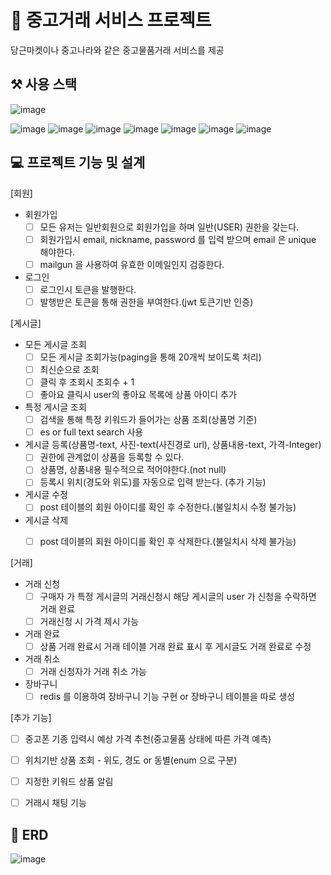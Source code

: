 # 🥕 중고거래 서비스 프로젝트

당근마켓이나 중고나라와 같은 중고물품거래 서비스를 제공


## ⚒️ 사용 스택
![image](https://user-images.githubusercontent.com/102509636/227448656-b24b6c73-92ae-4219-beb1-9ca08c0f34a4.png)

![image](https://user-images.githubusercontent.com/102509636/227448692-f849f733-ec4a-41ea-9aa4-7b8403a46d28.png)
![image](https://user-images.githubusercontent.com/102509636/227448758-6146774c-5b40-4e7d-b949-862170add5ed.png)
![image](https://user-images.githubusercontent.com/102509636/227448768-a8a0d208-ef0a-4e0e-958a-8c81e13c0761.png)
![image](https://user-images.githubusercontent.com/102509636/227448788-3e24cc79-0717-424f-be61-4f787bd4ace4.png)
![image](https://user-images.githubusercontent.com/102509636/227448833-891b8f58-0d48-4688-a864-d8b0ec9e7865.png)
![image](https://img.shields.io/badge/redis-DC382D?style=for-the-badge&logo=Redis&logoColor=white)
![image](https://user-images.githubusercontent.com/102509636/226165425-4602e344-14c4-424e-9515-56f76ded026b.png)


##  💻 프로젝트 기능 및 설계
[회원]

- 회원가입
    - [ ] 모든 유저는 일반회원으로 회원가입을 하며 일반(USER) 권한을 갖는다.
    - [ ] 회원가입시 email, nickname, password 를 입력 받으며 email 은 unique 해야한다.
    - [ ] mailgun 을 사용하여 유효한 이메일인지 검증한다.
- 로그인
    - [ ] 로그인시 토큰을 발행한다.
    - [ ] 발행받은 토큰을 통해 권한을 부여한다.(jwt 토큰기반 인증)

[게시글]

- 모든 게시글 조회
    - [ ] 모든 게시글 조회가능(paging을 통해 20개씩 보이도록 처리)
    - [ ] 최신순으로 조회
    - [ ] 클릭 후 조회시 조회수 + 1
    - [ ] 좋아요 클릭시 user의 좋아요 목록에 상품 아이디 추가
- 특정 게시글 조회
    - [ ] 검색을 통해 특정 키워드가 들어가는 상품 조회(상품명 기준)
    - [ ] es or full text search 사용
- 게시글 등록(상품명-text, 사진-text(사진경로 url), 상품내용-text, 가격-Integer)
    - [ ] 권한에 관계없이 상품을 등록할 수 있다.
    - [ ] 상품명, 상품내용 필수적으로 적어야한다.(not null)
    - [ ] 등록시 위치(경도와 위도)를 자동으로 입력 받는다. (추가 기능)
- 게시글 수정
    - [ ] post 테이블의 회원 아이디를 확인 후 수정한다.(불일치시 수정 불가능)
- 게시글 삭제
    - [ ] post 데이블의 회원 아이디를 확인 후 삭제한다.(불일치시 삭제 불가능)
   

[거래]

- 거래 신청
    - [ ] 구매자 가 특정 게시글의 거래신청시 해당 게시글의 user 가 신청을 수락하면 거래 완료
    - [ ] 거래신청 시 가격 제시 가능
- 거래 완료
    - [ ] 상품 거래 완료시 거래 테이블 거래 완료 표시 후 게시글도 거래 완료로 수정
- 거래 취소
    - [ ] 거래 신청자가 거래 취소 가능
- 장바구니
    - [ ] redis 를 이용하여 장바구니 기능 구현 or 장바구니 테이블을 따로 생성

[추가 기능]
- [ ] 중고폰 기종 입력시 예상 가격 추천(중고물품 상태에 따른 가격 예측)
- [ ] 위치기반 상품 조회 - 위도, 경도 or 동별(enum 으로 구분)
- [ ] 지정한 키워드 상품 알림
- [ ] 거래시 채팅 기능


## 📄 ERD

![image](https://github.com/pumkinni/Used-Transaction_Project/assets/102509636/6816e5e3-62d1-47b6-83f2-f0ddb174e593)



